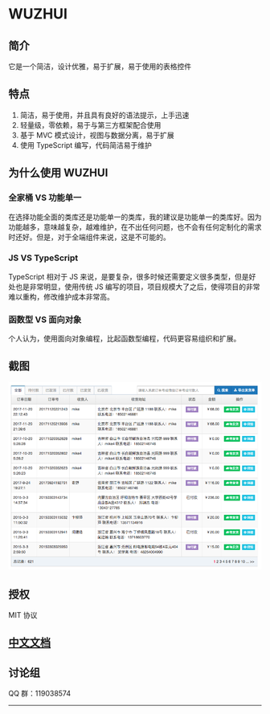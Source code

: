 # WUZHUI

## 简介

它是一个简洁，设计优雅，易于扩展，易于使用的表格控件

## 特点

1. 简洁，易于使用，并且具有良好的语法提示，上手迅速
1. 轻量级，零依赖，易于与第三方框架配合使用
1. 基于 MVC 模式设计，视图与数据分离，易于扩展
1. 使用 TypeScript 编写，代码简洁易于维护

## 为什么使用 WUZHUI

### 全家桶 VS 功能单一

在选择功能全面的类库还是功能单一的类库，我的建议是功能单一的类库好。因为功能越多，意味越复杂，越难维护，在不出任何问题，也不会有任何定制化的需求时还好。但是，对于全端组件来说，这是不可能的。

### JS VS TypeScript

TypeScript 相对于 JS 来说，是要复杂，很多时候还需要定义很多类型，但是好处也是非常明显，使用传统 JS 编写的项目，项目规模大了之后，使得项目的非常难以重构，修改维护成本非常高。

### 函数型 VS 面向对象

个人认为，使用面向对象编程，比起函数型编程，代码更容易组织和扩展。

## 截图

![](docs/img/QQ20180223-130129.png)

## 授权

MIT 协议

## [中文文档](https://ansiboy.github.io/WuZhui/)

## 讨论组

QQ 群：119038574

-----------------------
